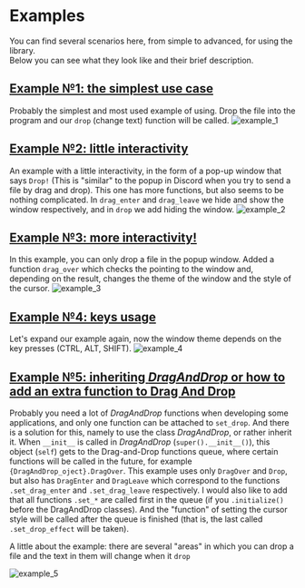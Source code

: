# Examples

You can find several scenarios here, from simple to advanced, for using the library.<br>
Below you can see what they look like and their brief description.

## [Example №1: the simplest use case](example1.py)

Probably the simplest and most used example of using.
Drop the file into the program and our `drop` (change text) function will be called.
![example_1](https://user-images.githubusercontent.com/46572469/210179706-f187b70b-6649-44d4-880b-a6b35a961d08.gif)

## [Example №2: little interactivity](example2.py)

An example with a little interactivity, in the form of a pop-up window that says `Drop!`
(This is "similar" to the popup in Discord when you try to send a file by drag and drop).
This one has more functions, but also seems to be nothing complicated.
In `drag_enter` and `drag_leave` we hide and show the window respectively, and in `drop` we add hiding the window.
![example_2](https://user-images.githubusercontent.com/46572469/210180323-1ab73614-0f35-49e8-b5e1-7c65c332e44b.gif)

## [Example №3: more interactivity!](example3.py)

In this example, you can only drop a file in the popup window.
Added a function `drag_over` which checks the pointing to the window and, depending on the result,
changes the theme of the window and the style of the cursor.
![example_3](https://user-images.githubusercontent.com/46572469/210180650-b91c77d8-19da-4452-ad69-f8caa0201c32.gif)

## [Example №4: keys usage](example4.py)

Let's expand our example again, now the window theme depends on the key presses (CTRL, ALT, SHIFT).
![example_4](https://user-images.githubusercontent.com/46572469/210181492-3a9bca4a-005a-4e5c-b8cf-4a39b041ef27.gif)

## [Example №5: inheriting *DragAndDrop* or how to add an extra function to Drag And Drop](example5.py)

Probably you need a lot of *DragAndDrop* functions when developing some applications, 
and only one function can be attached to `set_drop`. 
And there is a solution for this, namely to use the class *DragAndDrop*, or rather inherit it.
When `__init__` is called in *DragAndDrop* (`super().__init__()`), 
this object (`self`) gets to the Drag-and-Drop functions queue, 
where certain functions will be called in the future, for example `{DragAndDrop_oject}.DragOver`.
This example uses only `DragOver` and `Drop`, but also has `DragEnter` and `DragLeave` 
which correspond to the functions `.set_drag_enter` and `.set_drag_leave` respectively. 
I would also like to add that all functions `.set_*` are called first in the queue 
(if you `.initialize()` before the DragAndDrop classes). 
And the "function" of setting the cursor style will be called after the queue is finished 
(that is, the last called `.set_drop_effect` will be taken).<br>

A little about the example: there are several "areas" in 
which you can drop a file and the text in them will change when it `drop`

![example_5](https://user-images.githubusercontent.com/46572469/210182508-d2232d43-0df3-4531-a34b-e773f9000ef9.gif)
